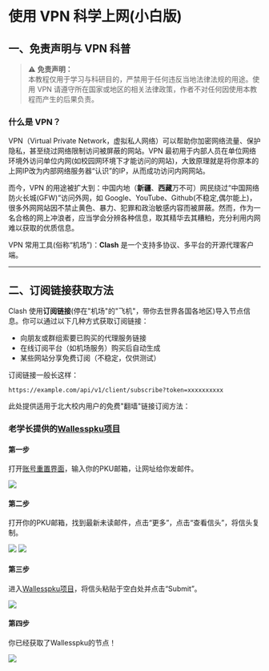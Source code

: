 # 使用 VPN 科学上网(小白版)

## 一、免责声明与 VPN 科普

> ⚠️ **免责声明：**  
本教程仅用于学习与科研目的，严禁用于任何违反当地法律法规的用途。使用 VPN 请遵守所在国家或地区的相关法律政策，作者不对任何因使用本教程而产生的后果负责。

### 什么是 VPN？

VPN（Virtual Private Network，虚拟私人网络）可以帮助你加密网络流量、保护隐私，甚至绕过网络限制访问被屏蔽的网站。VPN 最初用于内部人员在单位网络环境外访问单位内网(如校园网环境下才能访问的网站)，大致原理就是将你原本的上网IP改为内部网络服务器“认识”的IP，从而成功访问内网网站。

而今，VPN 的用途被扩大到：中国内地（**新疆**、**西藏**万不可）网民绕过“中国网络防火长城(GFW)”访问外网，如 Google、YouTube、Github(不稳定,偶尔能上)，很多外网网站因不禁止黄色、暴力、犯罪和政治敏感内容而被屏蔽。然而，作为一名合格的网上冲浪者，应当学会分辨各种信息，取其精华去其糟粕，充分利用内网难以获取的优质信息。

VPN 常用工具(俗称“机场”)：**Clash** 是一个支持多协议、多平台的开源代理客户端。

---

## 二、订阅链接获取方法

Clash 使用**订阅链接**(停在"机场"的"飞机"，带你去世界各国各地区)导入节点信息。你可以通过以下几种方式获取订阅链接：

- 向朋友或群组索要已购买的代理服务链接
- 在线订阅平台（如机场服务）购买后自动生成
- 某些网站分享免费订阅（不稳定，仅供测试）

订阅链接一般长这样：
```
https://example.com/api/v1/client/subscribe?token=xxxxxxxxxx
```

此处提供适用于北大校内用户的免费"翻墙"链接订阅方法：

### 老学长提供的[Wallesspku项目](https://189854.xyz/verify)

#### 第一步

打开[账号重置界面](https://mts-spd.nature.com/apps/spd.plex?form_type=forgot_password&j_id=18)，输入你的PKU邮箱，让网址给你发邮件。

<img src = 'images/Nature My Account.png'>

#### 第二步

打开你的PKU邮箱，找到最新未读邮件，点击“更多”，点击“查看信头”，将信头复制。

<img src = 'images/View.png'>

<img src = 'images/Header.png'>

#### 第三步

进入[Wallesspku项目](https://189854.xyz/verify)，将信头粘贴于空白处并点击“Submit”。

<img src = 'images/Fill Here.png'>

#### 第四步

你已经获取了Wallesspku的节点！

<img src = 'images/Subscription Link.png'>
